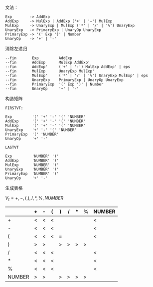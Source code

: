文法：

```
Exp        -> AddExp
AddExp     -> MulExp | AddExp ('+' | '−') MulExp
MulExp     -> UnaryExp | MulExp ('*' | '/' | '%') UnaryExp
UnaryExp   -> PrimaryExp | UnaryOp UnaryExp
PrimaryExp -> '(' Exp ')' | Number
UnaryOp    -> '+' | '-'
```

消除左递归

```
--fin		Exp			AddExp
--fin		AddExp		MulExp AddExp'
--fin 		AddExp'		('+' | '-') MulExp AddExp' | eps
--fin		MulExp		UnaryExp MulExp'
--fin		MulExp'		('*' | '/' | '%') UnaryExp MulExp' | eps
--fin		UnaryExp	PrimaryExp | UnaryOp UnaryExp
--fin		PrimaryExp 	'(' Exp ')' | Number
--fin		UnaryOp		'+' | '-'
```



构造矩阵

```
FIRSTVT:

Exp			'(' '+' '-' '(' 'NUMBER'
AddExp		'(' '+' '-' '(' 'NUMBER'
MulExp		'(' '+' '-' '(' 'NUMBER'
UnaryExp	'+' '-' '(' 'NUMBER'
PrimaryExp	'(' 'NUMBER'
UnaryOp		'+' '-'
```

```
LASTVT

Exp			'NUMBER' ')'
AddExp		'NUMBER' ')'
MulExp		'NUMBER' ')'
UnaryExp	'NUMBER' ')'
PrimaryExp	'NUMBER' ')'
UnaryOp		'+' '-'
```

生成表格

$V_t={+,-,(,),/,*,\%,NUMBER}$

|        | +    | -    | (    | )    | /    | *    | %    | NUMBER |
| ------ | ---- | ---- | ---- | ---- | ---- | ---- | ---- | ------ |
| +      | <    | <    | <    |      |      |      |      | <      |
| -      | <    | <    | <    |      |      |      |      | <      |
| (      | <    | <    | <    | =    |      |      |      | <      |
| )      | >    | >    |      | >    | >    | >    | >    |        |
| /      | <    | <    | <    |      |      |      |      | <      |
| *      | <    | <    | <    |      |      |      |      | <      |
| %      | <    | <    | <    |      |      |      |      | <      |
| NUMBER | >    | >    |      | >    | >    | >    | >    |        |

